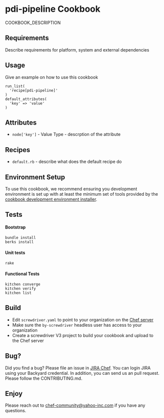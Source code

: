 # pdi-pipeline Cookbook

COOKBOOK_DESCRIPTION

## Requirements

Describe requirements for platform, system and external dependencies

## Usage

Give an example on how to use this cookbook

    run_list(
      'recipe[pdi-pipeline]'
    )
    default_attributes(
      'key' => 'value'
    )

## Attributes

  * `node['key']` - Value Type - descrption of the attribute

## Recipes

  * `default.rb` - describe what does the default recipe do

## Environment Setup

To use this cookbook, we recommend ensuring you development environment is set up with at least the minimum set of tools provided by the [cookbook development environment installer](https://yahoo.jiveon.com/docs/DOC-14873).

## Tests

#### Bootstrap
    bundle install
    berks install

#### Unit tests
    rake

#### Functional Tests
    kitchen converge
    kitchen verify
    kitchen list


## Build

  * Edit `screwdriver.yaml` to point to your organization on the [Chef server](https://chef.ops.yahoo.com/)
  * Make sure the `by-screwdriver` headless user has access to your organization
  * Create a screwdriver V3 project to build your cookbook and upload to the Chef server

## Bug?

Did you find a bug? Please file an issue in [JIRA Chef](https://jira.corp.yahoo.com/servicedesk/customer/chef). You can login JIRA using your Backyard credential. In addition, you can send us an pull request. Please follow the CONTRIBUTING.md.

## Enjoy
Please reach out to <chef-community@yahoo-inc.com> if you have any questions.

